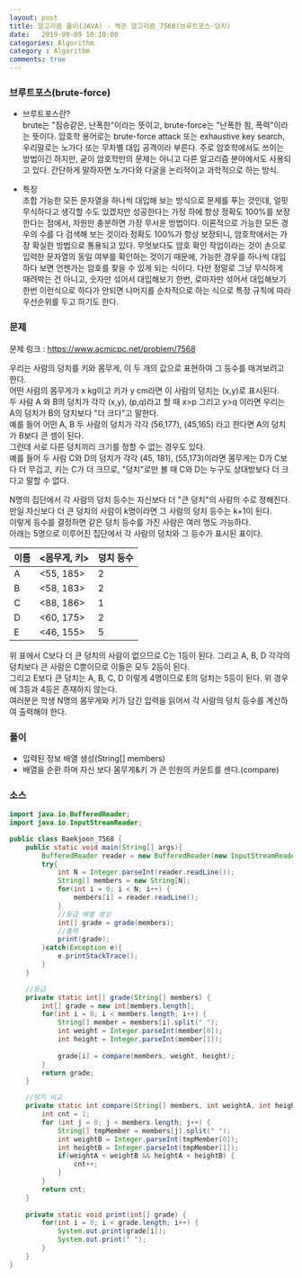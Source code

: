```yaml
---
layout: post
title: 알고리즘 풀이(JAVA) - 백준 알고리즘_7568(브루트포스-덩치)
date:   2019-09-09 10:10:00
categories: Algorithm
category : Algorithm
comments: true 
---
```


### 브루트포스(brute-force)

- 브루트포스란?  
brute는 "짐승같은, 난폭한"이라는 뜻이고, brute-force는 "난폭한 힘, 폭력"이라는 뜻이다. 
암호학 용어로는 brute-force attack 또는 exhaustive key search, 우리말로는 노가다 또는 무차별 대입 공격이라 부른다. 
주로 암호학에서도 쓰이는 방법이긴 하지만, 굳이 암호학만의 문제는 아니고 다른 알고리즘 분야에서도 사용되고 있다. 
간단하게 말하자면 노가다와 다굴을 논리적이고 과학적으로 하는 방식.

- 특징  
조합 가능한 모든 문자열을 하나씩 대입해 보는 방식으로 문제를 푸는 것인데, 얼핏 무식하다고 생각할 수도 있겠지만 성공한다는 
가정 하에 항상 정확도 100%를 보장한다는 점에서, 자원만 충분하면 가장 무서운 방법이다. 
이론적으로 가능한 모든 경우의 수를 다 검색해 보는 것이라 정확도 100%가 항상 보장되니, 암호학에서는 가장 확실한 방법으로 통용되고 있다. 
무엇보다도 암호 확인 작업이라는 것이 손으로 입력한 문자열의 동일 여부를 확인하는 것이기 때문에, 
가능한 경우를 하나씩 대입하다 보면 언젠가는 암호를 찾을 수 있게 되는 식이다. 다만 정말로 그냥 무식하게 때려박는 건 아니고, 숫자만 섞어서 대입해보기 한번, 
로마자만 섞어서 대입해보기 한번 이런식으로 하다가 안되면 나머지를 순차적으로 하는 식으로 특정 규칙에 따라 우선순위를 두고 하기도 한다.



### 문제
문제 링크 : <https://www.acmicpc.net/problem/7568>

우리는 사람의 덩치를 키와 몸무게, 이 두 개의 값으로 표현하여 그 등수를 매겨보려고 한다.  
어떤 사람의 몸무게가 x kg이고 키가 y cm라면 이 사람의 덩치는 (x,y)로 표시된다.  
두 사람 A 와 B의 덩치가 각각 (x,y), (p,q)라고 할 때 x>p 그리고 y>q 이라면 우리는 A의 덩치가 B의 덩치보다 "더 크다"고 말한다.  
예를 들어 어떤 A, B 두 사람의 덩치가 각각 (56,177), (45,165) 라고 한다면 A의 덩치가 B보다 큰 셈이 된다.  
그런데 서로 다른 덩치끼리 크기를 정할 수 없는 경우도 있다.  
예를 들어 두 사람 C와 D의 덩치가 각각 (45, 181), (55,173)이라면 몸무게는 D가 C보다 더 무겁고, 키는 C가 더 크므로, "덩치"로만 볼 때 C와 D는 누구도 상대방보다 더 크다고 말할 수 없다.

N명의 집단에서 각 사람의 덩치 등수는 자신보다 더 "큰 덩치"의 사람의 수로 정해진다.  
만일 자신보다 더 큰 덩치의 사람이 k명이라면 그 사람의 덩치 등수는 k+1이 된다.  
이렇게 등수를 결정하면 같은 덩치 등수를 가진 사람은 여러 명도 가능하다.  
아래는 5명으로 이루어진 집단에서 각 사람의 덩치와 그 등수가 표시된 표이다.

|이름|<몸무게, 키>|덩치 등수|
|---|---|---|
|A|	<55, 185>|	2|
|B|	<58, 183>|	2|
|C|	<88, 186>|	1|
|D|	<60, 175>|	2|
|E|	<46, 155>|	5|

위 표에서 C보다 더 큰 덩치의 사람이 없으므로 C는 1등이 된다. 그리고 A, B, D 각각의 덩치보다 큰 사람은 C뿐이므로 이들은 모두 2등이 된다.  
그리고 E보다 큰 덩치는 A, B, C, D 이렇게 4명이므로 E의 덩치는 5등이 된다. 위 경우에 3등과 4등은 존재하지 않는다.  
여러분은 학생 N명의 몸무게와 키가 담긴 입력을 읽어서 각 사람의 덩치 등수를 계산하여 출력해야 한다.

### 풀이
- 입력된 정보 배열 생성(String[] members)
- 배열을 순환 하며 자신 보다 몸무게&키 가 큰 인원의 카운트를 센다.(compare)

### 소스
```java
import java.io.BufferedReader;
import java.io.InputStreamReader;

public class Baekjoon_7568 {
	public static void main(String[] args){
        BufferedReader reader = new BufferedReader(new InputStreamReader(System.in));
        try{
        	int N = Integer.parseInt(reader.readLine());
        	String[] members = new String[N];
        	for(int i = 0; i < N; i++) {
        		members[i] = reader.readLine();
        	}
        	//등급 배열 생성
        	int[] grade = grade(members);
        	//출력
        	print(grade);
        }catch(Exception e){
            e.printStackTrace();
        }
    }

	//등급
	private static int[] grade(String[] members) {
		int[] grade = new int[members.length];
		for(int i = 0; i < members.length; i++) {
			String[] member = members[i].split(" ");
			int weight = Integer.parseInt(member[0]);
			int height = Integer.parseInt(member[1]);
			
			grade[i] = compare(members, weight, height);
		}
		return grade;
	}

	//덩치 비교
	private static int compare(String[] members, int weightA, int heightA) {
		int cnt = 1;
		for (int j = 0; j < members.length; j++) {
			String[] tmpMember = members[j].split(" ");
			int weightB = Integer.parseInt(tmpMember[0]);
			int heightB = Integer.parseInt(tmpMember[1]);	
			if(weightA < weightB && heightA < heightB) {
				cnt++;
			}
		}
		return cnt;
	}
	
	private static void print(int[] grade) {
		for(int i = 0; i < grade.length; i++) {
			System.out.print(grade[i]);
			System.out.print(" ");
		}
	}
}
```